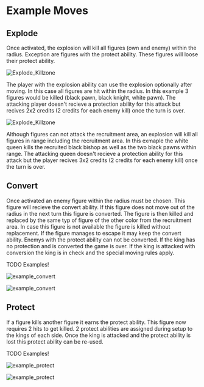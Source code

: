 # Example Moves

## Explode

Once activated, the explosion will kill all figures (own and enemy) within the radius. Exception are figures with the protect ability. These figures will loose their protect ability.

![Explode_Killzone](_example_explode1.drawio.svg)

The player with the explosion ability can use the explosion optionally after moving. In this case all figures are hit within the radius. In this example 3 figures would be killed (black pawn, black knight, white pawn). The attacking player doesn't recieve a protection ability for this attack but recives 2x2 credits (2 credits for each enemy kill) once the turn is over.

![Explode_Killzone](_example_explode2.drawio.svg)

Although figures can not attack the recruitment area, an explosion will kill all figures in range including the recruitment area. In this exmaple the white queen kills the recruited black bishop as well as the two black pawns within range. The attacking queen doesn't recieve a protection ability for this attack but the player recives 3x2 credits (2 credits for each enemy kill) once the turn is over.

## Convert

Once activated an enemy figure within the radius must be chosen. This figure will recieve the convert ability. If this figure does not move out of the radius in the next turn this figure is converted. The figure is then killed and replaced by the same typ of figure of the other color from the recruitment area. In case this figure is not available the figure is killed without replacement. If the figure manages to escape it may keep the convert ability. Enemys with the protect ability can not be converted. If the king has no protection and is converted the game is over. If the king is attacked with conversion the king is in check and the special moving rules apply.

TODO Examples!

![example_convert](_example_convert1.drawio.svg)

![example_convert](_example_convert2.drawio.svg)

## Protect

If a figure kills another figure it earns the protect ability. This figure now requires 2 hits to get killed. 2 protect abilities are assigned during setup to the kings of each side. Once the king is attacked and the protect ability is lost this protect ability can be re-used.

TODO Examples!

![example_protect](_example_protect1.drawio.svg)

![example_protect](_example_protect2.drawio.svg)

